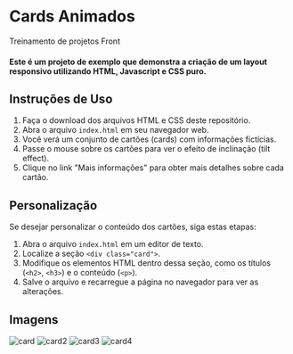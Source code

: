 # Cards Animados
Treinamento de projetos Front


#### Este é um projeto de exemplo que demonstra a criação de um layout responsivo utilizando HTML, Javascript e CSS puro.

## Instruções de Uso

1. Faça o download dos arquivos HTML e CSS deste repositório.
2. Abra o arquivo `index.html` em seu navegador web.
3. Você verá um conjunto de cartões (cards) com informações fictícias.
4. Passe o mouse sobre os cartões para ver o efeito de inclinação (tilt effect).
5. Clique no link "Mais informações" para obter mais detalhes sobre cada cartão.

## Personalização

Se desejar personalizar o conteúdo dos cartões, siga estas etapas:

1. Abra o arquivo `index.html` em um editor de texto.
2. Localize a seção `<div class="card">`.
3. Modifique os elementos HTML dentro dessa seção, como os títulos (`<h2>`, `<h3>`) e o conteúdo (`<p>`).
4. Salve o arquivo e recarregue a página no navegador para ver as alterações.

## Imagens


![card](https://github.com/josef10000/Cards_Animados/assets/102549534/93a20e4b-4b0f-415f-b3df-c6e2265dd3c1)
![card2](https://github.com/josef10000/Cards_Animados/assets/102549534/36307d84-9a62-4e69-af16-d9972a112ad0)
![card3](https://github.com/josef10000/Cards_Animados/assets/102549534/c510d418-cc3c-410e-a969-8e8f91dd945c)
![card4](https://github.com/josef10000/Cards_Animados/assets/102549534/b402df9a-74f9-4964-8bc2-4902d893554d)
